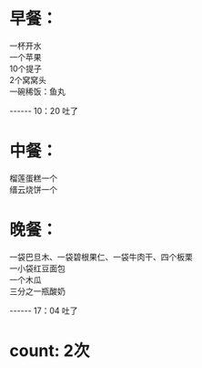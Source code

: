 # 早餐：
  一杯开水  
  一个苹果  
  10个提子  
  2个窝窝头  
  一碗稀饭：鱼丸  

 ------ 10：20 吐了  

# 中餐： 
 
  榴莲蛋糕一个  
  缙云烧饼一个  

# 晚餐：

  一袋巴旦木、一袋碧根果仁、一袋牛肉干、四个板栗  
  一小袋红豆面包  
  一个木瓜  
  三分之一瓶酸奶  

  ------ 17：04 吐了 

# count: 2次



